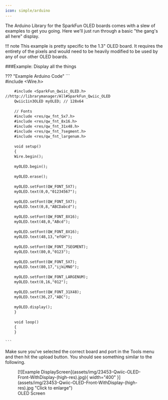 ```yaml
---
icon: simple/arduino
---
```


The Arduino Library for the SparkFun OLED boards comes with a slew of examples to get you going.  Here we'll just run through a basic "the gang's all here" display. 

!!! note
    This example is pretty specific to the 1.3" OLED board. It requires the entirety of the pixels and would need to be heavily modified to be used by any of our other OLED boards. 

###Example: Display all the things

??? "Example Arduino Code"
	```    
        #include <Wire.h>

        #include <SparkFun_Qwiic_OLED.h> //http://librarymanager/All#SparkFun_Qwiic_OLED
        Qwiic1in3OLED myOLED; // 128x64

        // Fonts
        #include <res/qw_fnt_5x7.h>
        #include <res/qw_fnt_8x16.h>
        #include <res/qw_fnt_31x48.h>
        #include <res/qw_fnt_7segment.h>
        #include <res/qw_fnt_largenum.h>

        void setup()
        {
        Wire.begin();

        myOLED.begin();

        myOLED.erase();
        
        myOLED.setFont(QW_FONT_5X7);
        myOLED.text(0,0,"01234567");

        myOLED.setFont(QW_FONT_5X7);
        myOLED.text(0,8,"ABCDabcd");

        myOLED.setFont(QW_FONT_8X16);
        myOLED.text(48,0,"ABcd");

        myOLED.setFont(QW_FONT_8X16);
        myOLED.text(48,13,"efGH");

        myOLED.setFont(QW_FONT_7SEGMENT);
        myOLED.text(80,0,"0123");

        myOLED.setFont(QW_FONT_5X7);
        myOLED.text(80,17,"ijkLMNO");

        myOLED.setFont(QW_FONT_LARGENUM);
        myOLED.text(0,16,"012");

        myOLED.setFont(QW_FONT_31X48);
        myOLED.text(36,27,"ABC");

        myOLED.display();
        }

        void loop()
        {
        }

	```

Make sure you've selected the correct board and port in the Tools menu and then hit the upload button. You should see something similar to the following. 


<figure markdown>
[![Example DisplayScreen](assets/img/23453-Qwiic-OLED-Front-WithDisplay-(high-res).jpg){ width="400" }](assets/img/23453-Qwiic-OLED-Front-WithDisplay-(high-res).jpg "Click to enlarge")
<figcaption markdown>OLED Screen</figcaption>
</figure>


